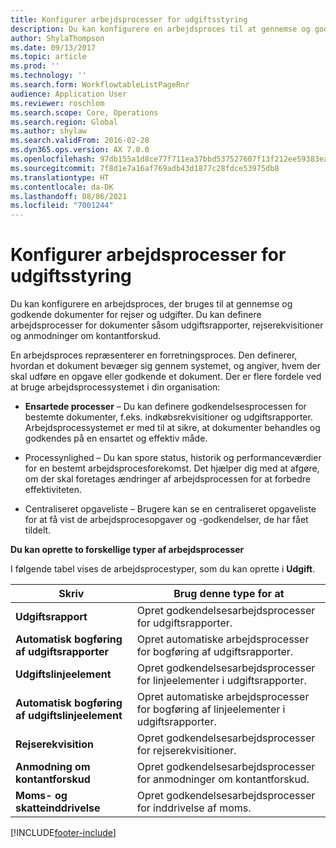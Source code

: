 ```yaml
---
title: Konfigurer arbejdsprocesser for udgiftsstyring
description: Du kan konfigurere en arbejdsproces til at gennemse og godkende dokumenter for rejser og udgifter.
author: ShylaThompson
ms.date: 09/13/2017
ms.topic: article
ms.prod: ''
ms.technology: ''
ms.search.form: WorkflowtableListPageRnr
audience: Application User
ms.reviewer: roschlom
ms.search.scope: Core, Operations
ms.search.region: Global
ms.author: shylaw
ms.search.validFrom: 2016-02-28
ms.dyn365.ops.version: AX 7.0.0
ms.openlocfilehash: 97db155a1d8ce77f711ea37bbd537527607f13f212ee59383ea165f5e46b81ba
ms.sourcegitcommit: 7f8d1e7a16af769adb43d1877c28fdce53975db8
ms.translationtype: HT
ms.contentlocale: da-DK
ms.lasthandoff: 08/06/2021
ms.locfileid: "7001244"
---
```

# <a name="set-up-expense-management-workflows"></a>Konfigurer arbejdsprocesser for udgiftsstyring

Du kan konfigurere en arbejdsproces, der bruges til at gennemse og godkende dokumenter for rejser og udgifter. Du kan definere arbejdsprocesser for dokumenter såsom udgiftsrapporter, rejserekvisitioner og anmodninger om kontantforskud.

En arbejdsproces repræsenterer en forretningsproces. Den definerer, hvordan et dokument bevæger sig gennem systemet, og angiver, hvem der skal udføre en opgave eller godkende et dokument. Der er flere fordele ved at bruge arbejdsprocessystemet i din organisation:

-   **Ensartede processer** – Du kan definere godkendelsesprocessen for bestemte dokumenter, f.eks. indkøbsrekvisitioner og udgiftsrapporter. Arbejdsprocessystemet er med til at sikre, at dokumenter behandles og godkendes på en ensartet og effektiv måde.

-   Processynlighed – Du kan spore status, historik og performanceværdier for en bestemt arbejdsprocesforekomst. Det hjælper dig med at afgøre, om der skal foretages ændringer af arbejdsprocessen for at forbedre effektiviteten.

-   Centraliseret opgaveliste – Brugere kan se en centraliseret opgaveliste for at få vist de arbejdsprocesopgaver og -godkendelser, de har fået tildelt. 

**Du kan oprette to forskellige typer af arbejdsprocesser**

I følgende tabel vises de arbejdsprocestyper, som du kan oprette i **Udgift**.


|              <strong>Skriv</strong>              |                   <strong>Brug denne type for at</strong>                   |
|-------------------------------------------------|-----------------------------------------------------------------------|
|         <strong>Udgiftsrapport</strong>         |            Opret godkendelsesarbejdsprocesser for udgiftsrapporter.             |
|  <strong>Automatisk bogføring af udgiftsrapporter</strong>   |        Opret automatiske arbejdsprocesser for bogføring af udgiftsrapporter.        |
|       <strong>Udgiftslinjeelement</strong>        |     Opret godkendelsesarbejdsprocesser for linjeelementer i udgiftsrapporter.      |
| <strong>Automatisk bogføring af udgiftslinjeelement</strong> | Opret automatiske arbejdsprocesser for bogføring af linjeelementer i udgiftsrapporter. |
|       <strong>Rejserekvisition</strong>       |          Opret godkendelsesarbejdsprocesser for rejserekvisitioner.           |
|      <strong>Anmodning om kontantforskud</strong>      |         Opret godkendelsesarbejdsprocesser for anmodninger om kontantforskud.          |
|        <strong>Moms- og skatteinddrivelse</strong>        | Opret godkendelsesarbejdsprocesser for inddrivelse af moms.  |



[!INCLUDE[footer-include](../includes/footer-banner.md)]